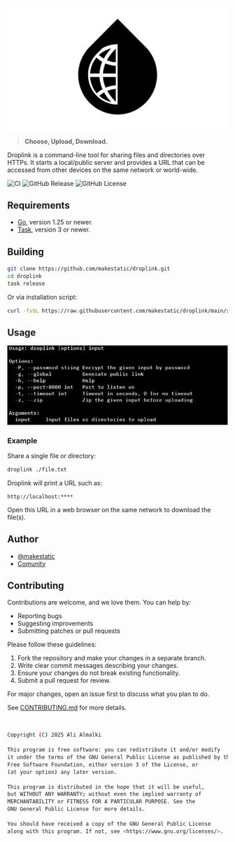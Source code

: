 ![droplink](docs/assets/droplinklogowhitebg.png)

> **Choose, Upload, Download.**

Droplink is a command-line tool for sharing files and directories over HTTPs. It starts a local/public server and provides a URL that can be accessed from other devices on the same network or world-wide.

![CI](https://img.shields.io/github/actions/workflow/status/makestatic/droplink/test.yml?style=flat-square&label=ci)
![GitHub Release](https://img.shields.io/github/v/release/makestatic/droplink?style=flat-square)
![GitHub License](https://img.shields.io/github/license/makestatic/droplink?style=flat-square)



## Requirements

- [Go](https://go.dev), version 1.25 or newer.
- [Task](https://taskfile.dev), version 3 or newer.


## Building

```sh
git clone https://github.com/makestatic/droplink.git
cd droplink
task release
```

Or via installation script:

```sh
curl -fsSL https://raw.githubusercontent.com/makestatic/droplink/main/scripts/install.sh | bash -s
```


## Usage

![droplink-usage](docs/assets/droplink-help-msg.jpg)

### Example

Share a single file or directory:

```sh
droplink ./file.txt
```

Droplink will print a URL such as:

```
http://localhost:****
```

Open this URL in a web browser on the same network to download the file(s).


## Author

- [@makestatic](https://github.com/makestatic)
- [Comunity](https://github.com/makestatic/droplink/graphs/contributors)


## Contributing

Contributions are welcome, and we love them. You can help by:

- Reporting bugs  
- Suggesting improvements  
- Submitting patches or pull requests

Please follow these guidelines:

1. Fork the repository and make your changes in a separate branch.  
2. Write clear commit messages describing your changes.  
3. Ensure your changes do not break existing functionality.  
4. Submit a pull request for review.

For major changes, open an issue first to discuss what you plan to do.

See [CONTRIBUTING.md](CONTRIBUTING.md) for more details.

<br/>

```sh
Copyright (C) 2025 Ali Almalki

This program is free software: you can redistribute it and/or modify  
it under the terms of the GNU General Public License as published by the  
Free Software Foundation, either version 3 of the License, or  
(at your option) any later version.

This program is distributed in the hope that it will be useful,  
but WITHOUT ANY WARRANTY; without even the implied warranty of  
MERCHANTABILITY or FITNESS FOR A PARTICULAR PURPOSE. See the  
GNU General Public License for more details.

You should have received a copy of the GNU General Public License  
along with this program. If not, see <https://www.gnu.org/licenses/>.
```
